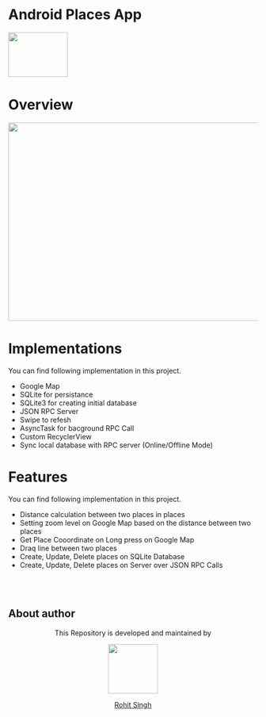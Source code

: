 # Android Places App
<img width="120" height="90" src="https://user-images.githubusercontent.com/11274840/80289878-774f8b80-86f6-11ea-8ba5-d57b9d9884d4.jpg">

# Overview 
<p align="center"><img width ="800" height="400" src="https://user-images.githubusercontent.com/11274840/80295525-3a03f180-8728-11ea-940d-d2cec26c0bf5.png"></p>

# Implementations
You can find following implementation in this project.

 - Google Map
 - SQLite for persistance
 - SQLite3 for creating initial database
 - JSON RPC Server
 - Swipe to refesh
 - AsyncTask for bacground RPC Call
 - Custom RecyclerView 
 - Sync local database with RPC server (Online/Offline Mode)
 
 # Features
You can find following implementation in this project.

 - Distance calculation between two places in places
 - Setting zoom level on Google Map based on the distance between two places
 - Get Place Cooordinate on Long press on Google Map
 - Draq line between two places
 - Create, Update, Delete places on SQLite Database
 - Create, Update, Delete places on Server over JSON RPC Calls
 
 </br></br>
## About author
<p align="center">This Repository is developed and maintained by </p>
<p align="center">
  <a href="https://stackoverflow.com/users/4700156/rohit-singh?tab=profile"><img width="100" height="100" src="https://user-images.githubusercontent.com/11274840/30627155-38952a30-9dec-11e7-9072-a00d9a86bdb8.gif">
</p></a>
<a href="https://stackoverflow.com/users/4700156/rohit-singh?tab=profile">
<p align="center">
  Rohit Singh
</p>
</a>
